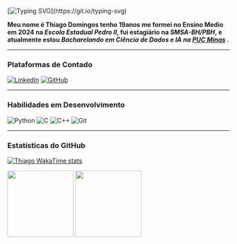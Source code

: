 
[![Typing SVG](https://readme-typing-svg.herokuapp.com/?color=58A6FF&size=30&center=true&vCenter=true&width=1000&lines=Welcome+To+My+Profile!)](https://git.io/typing-svg)



**Meu nome é Thiago Domingos tenho 19anos me formei no Ensino Medio em 2024 na _Escola Estadual Pedro II_, fui estagiário na _SMSA-BH/PBH_, e atualmente estou _Bacharelando em Ciência de Dados e IA na [PUC Minas](https://www.pucminas.br/)_ .**

---

### Plataformas de Contado
[![LinkedIn](https://img.shields.io/badge/LinkedIn-0077B5?style=for-the-badge&logo=linkedin&logoColor=white)](https://www.linkedin.com/in/thiago-domingos-939031287/)
[![GitHub](https://img.shields.io/badge/GitHub-100000?style=for-the-badge&logo=github&logoColor=white)](https://github.com/ThiagoVenturim)


---

###  Habilidades em Desenvolvimento
![Python](https://img.shields.io/badge/Python-14354C?style=for-the-badge&logo=python&logoColor=white)
![C](https://img.shields.io/badge/C-00599C?style=for-the-badge&logo=c&logoColor=white)
![C++](https://img.shields.io/badge/C%2B%2B-00599C?style=for-the-badge&logo=c%2B%2B&logoColor=white)
<img src="https://img.shields.io/badge/Git-F05032?style=for-the-badge&logo=git&logoColor=white" alt="Git"> </div>

---


 ### Estatísticas do GitHub


[![Thiago WakaTime stats](https://github-readme-stats.vercel.app/api/wakatime?username=ThiagoVenturim)](https://github.com/ThiagoVenturim)

<div>
  <img height="150em" src="https://github-readme-stats.vercel.app/api?username=ThiagoVenturim&show_icons=true&theme=great-gatsby&include_all_commits=true&count_private=true" />
  <img height="150em" src=https://github-readme-stats.vercel.app/api/top-langs/?username=ThiagoVenturim&layout=compact&show_icons=true&theme=great-gatsby&include_all_commits=true&count_private=true" />          
</div>




